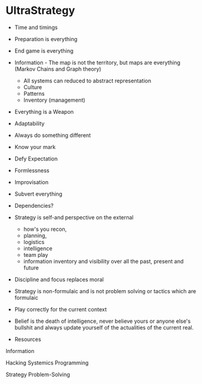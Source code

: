 # UltraStrategy

- Time and timings
- Preparation is everything
- End game is everything
- Information - The map is not the territory, but maps are everything (Markov Chains and Graph theory)
	- All systems can reduced to abstract representation
	- Culture
	- Patterns
	- Inventory (management)
- Everything is a Weapon
- Adaptability

- Always do something different
- Know your mark
- Defy Expectation
- Formlessness
- Improvisation
- Subvert everything
- Dependencies?
- Strategy is self-and perspective on the external
	- how's you recon,
	- planning, 
	- logistics
	- intelligence 
	- team play
	- information inventory and visibility over all the past, present and future
- Discipline and focus replaces moral
- Strategy is non-formulaic and is not problem solving or tactics which are formulaic
- Play correctly for the current context

- Belief is the death of intelligence, never believe yours or anyone else's bullshit and always update yourself of the actualities of the current real. 
- Resources


Information 

Hacking
Systemics
Programming

Strategy
Problem-Solving


